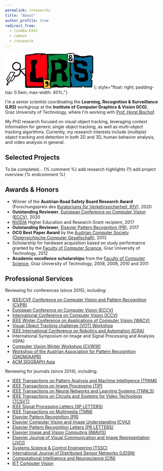 ```yaml
---
permalink: /research/
title: "About"
author_profile: true
redirect_from: 
  - /index.html
  - /about
  - /research
---
```


![LRS](/images/lrs.webp){: style="float: right; padding-top: 0.5em; max-width: 40%;"}

I'm a senior scientist coordinating the __Learning, Recognition & Surveillance (LRS)__ workgroup at the __Institute of Computer Graphics & Vision (ICG)__, Graz University of Technology, where I'm working with [Prof. Horst Bischof](https://www.tugraz.at/institute/icg/research/team-bischof/people/team-about/horst-bischof/).

My PhD research focused on visual object tracking, leveraging context information for generic single object tracking, as well as multi-object tracking algorithms.
Currently, my research interests include (multiple) object tracking and detection in both 2D and 3D, human behavior analysis, and video analysis in general.

## Selected Projects
To be completed...
{% comment %}
add research highlights (?)
add project overview
{% endcomment %}


## Awards & Honors
* Winner of the **Austrian Road Safety Board Research Award** (Forschungspreis des [Kuratoriums f&uuml;r Verkehrssicherheit, KfV](https://www.kfv.at/)), 2020
* **Outstanding Reviewer**, [European Conference on Computer Vision (ECCV)](https://eccv2020.eu/), 2020
* [NVIDIA](https://developer.nvidia.com/) Higher Education and Research Grant recipient, 2017
* **Outstanding Reviewer**, [Elsevier Pattern Recognition (PR)](https://www.journals.elsevier.com/pattern-recognition), 2017
* **OCG Best Paper Award** by the [Austrian Computer Society (&Ouml;sterreichische Computer Gesellschaft)](https://www.ocg.at/), 2013
* Scholarship for hardware acquisition based on study performance granted by the [Faculty of Computer Science](https://www.tugraz.at/fakultaeten/csbme/home/), Graz University of Technology, 2012
* **Academic excellence scholarships** from the [Faculty of Computer Science](https://www.tugraz.at/fakultaeten/csbme/home/), Graz University of Technology, 2008, 2009, 2010 and 2011


## Professional Services
<!-- Been there, done that -->
Reviewing for conferences (since 2015), including:
* [IEEE/CVF Conference on Computer Vision and Pattern Recognition (CVPR)](https://en.wikipedia.org/wiki/Conference_on_Computer_Vision_and_Pattern_Recognition)
* [European Conference on Computer Vision (ECCV)](https://en.wikipedia.org/wiki/European_Conference_on_Computer_Vision)
* [International Conference on Computer Vision (ICCV)](https://en.wikipedia.org/wiki/International_Conference_on_Computer_Vision)
* [IEEE Winter Conference on Applications of Computer Vision (WACV)](https://dblp.org/db/conf/wacv/index.html)
* [Visual Object Tracking challenge (VOT) Workshop](https://www.votchallenge.net/)
* [IEEE International Conference on Robotics and Automation (ICRA)](https://en.wikipedia.org/wiki/International_Conference_on_Robotics_and_Automation)
* International Symposium on Image and Signal Processing and Analysis (ISPA)
* [Computer Vision Winter Workshop (CVWW)](https://cvww2020.vicos.si/about/)
* [Workshop of the Austrian Association for Pattern Recognition (OAGM/AAPR)](https://aapr.at/?page_id=43)
* [ACM SIGGRAPH Asia](https://en.wikipedia.org/wiki/SIGGRAPH)

Reviewing for journals (since 2014), including:
* [IEEE Transactions on Pattern Analysis and Machine Intelligence (TPAMI)](https://ieeexplore.ieee.org/xpl/RecentIssue.jsp?punumber=34)
* [IEEE Transactions on Image Processing (TIP)](https://ieeexplore.ieee.org/xpl/RecentIssue.jsp?punumber=83)
* [IEEE Transactions on Neural Networks and Learning Systems (TNNLS)](https://ieeexplore.ieee.org/xpl/RecentIssue.jsp?punumber=5962385)
* [IEEE Transactions on Circuits and Systems for Video Technology (TCSVT)](https://ieeexplore.ieee.org/xpl/RecentIssue.jsp?punumber=76)
* [IEEE Signal Processing Letters (SP LETTERS)](https://signalprocessingsociety.org/publications-resources/ieee-signal-processing-letters)
* [IEEE Transactions on Multimedia (TMM)](https://ieeexplore.ieee.org/xpl/RecentIssue.jsp?punumber=6046)
* [Elsevier Pattern Recognition (PR)](https://www.journals.elsevier.com/pattern-recognition)
* [Elsevier Computer Vision and Image Understanding (CVIU)](https://www.journals.elsevier.com/computer-vision-and-image-understanding)
* [Elsevier Pattern Recognition Letters (PR LETTERS)](https://www.journals.elsevier.com/pattern-recognition-letters)
* [Elsevier Image and Vision Computing (IMAVIS)](https://www.journals.elsevier.com/image-and-vision-computing)
* [Elsevier Journal of Visual Communication and Image Representation (JVCI)](https://www.journals.elsevier.com/journal-of-visual-communication-and-image-representation)
* [Systems Science & Control Engineering (TSSC)](https://www.tandfonline.com/action/journalInformation?journalCode=tssc20)
* [International Journal of Distributed Sensor Networks (IJDSN)](https://journals.sagepub.com/home/dsn)
* [Computational Intelligence and Neuroscience (CIN)](https://www.hindawi.com/journals/cin)
* [IET Computer Vision](https://ieeexplore.ieee.org/xpl/RecentIssue.jsp?punumber=4159597)
